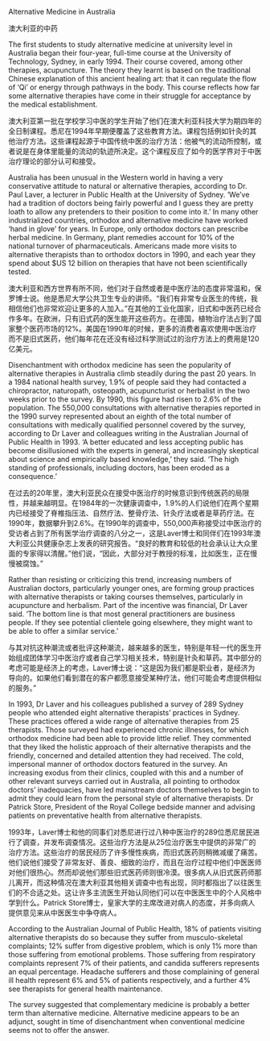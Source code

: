 Alternative Medicine in Australia

澳大利亚的中药

The first students to study alternative medicine at university level in Australia began their four-year, full-time course at the University of Technology, Sydney, in early 1994. Their course covered, among other therapies, acupuncture. The theory they learnt is based on the traditional Chinese explanation of this ancient healing art: that it can regulate the flow of ‘Qi’ or energy through pathways in the body. This course reflects how far some alternative therapies have come in their struggle for acceptance by the medical establishment.

澳大利亚第一批在学校学习中医的学生开始了他们在澳大利亚科技大学为期四年的全日制课程。悉尼在1994年早期便覆盖了这些教育方法。课程包括例如针灸的其他治疗方法。这些课程起源于中国传统中医的治疗方法：他被气的流动所控制，或者说是在身体里能量的流动的轨迹所决定。这个课程反应了如今的医学界对于中医治疗理论的部分认可和接受。

Australia has been unusual in the Western world in having a very conservative attitude to natural or alternative therapies, according to Dr. Paul Laver, a lecturer in Public Health at the University of Sydney. ‘We’ve had a tradition of doctors being fairly powerful and I guess they are pretty loath to allow any pretenders to their position to come into it.’ In many other industrialized countries, orthodox and alternative medicine have worked ‘hand in glove’ for years. In Europe, only orthodox doctors can prescribe herbal medicine. In Germany, plant remedies account for 10% of the national turnover of pharmaceuticals. Americans made more visits to alternative therapists than to orthodox doctors in 1990, and each year they spend about $US 12 billion on therapies that have not been scientifically tested.

澳大利亚和西方世界有所不同，他们对于自然或者是中医疗法的态度非常温和，保罗博士说。他是悉尼大学公共卫生专业的讲师。“我们有非常专业医生的传统，我相信他们也非常欢迎让更多的人加入。”在其他的工业化国家，旧式和中医药已经合作多年。在欧洲，只有旧式药的医生能开这些药方。在德国，植物治疗法占到了国家整个医药市场的12%。美国在1990年的时候，更多的消费者喜欢使用中医治疗而不是旧式医药，他们每年花在还没有经过科学测试过的治疗方法上的费用是120亿美元。

Disenchantment with orthodox medicine has seen the popularity of alternative therapies in Australia climb steadily during the past 20 years. In a 1984 national health survey, 1.9% of people said they had contacted a chiropractor, naturopath, osteopath, acupuncturist or herbalist in the two weeks prior to the survey. By 1990, this figure had risen to 2.6% of the population. The 550,000 consultations with alternative therapies reported in the 1990 survey represented about an eighth of the total number of consultations with medically qualified personnel covered by the survey, according to Dr Laver and colleagues writing in the Australian Journal of Public Health in 1993. ‘A better educated and less accepting public has become disillusioned with the experts in general, and increasingly skeptical about science and empirically based knowledge,’ they said. ‘The high standing of professionals, including doctors, has been eroded as a consequence.’

在过去的20年里，澳大利亚民众在接受中医治疗的时候意识到传统医药的局限性，并越来越明显。在1984年的一次健康调查中，1.9%的人们说他们在两个星期内已经接受了脊椎指压法、自然疗法、整骨疗法、针灸疗法或者是草药疗法。在1990年，数据攀升到2.6%。在1990年的调查中，550,000声称接受过中医治疗的受访者占到了所有医学治疗调查的八分之一，这是Laver博士和同伴们在1993年澳大利亚公共健康杂志上发表的研究报告。“良好的教育和较低的社会承认让大众里面的专家得以清醒。”他们说，“因此，大部分对于教授的标准，比如医生，正在慢慢被腐蚀。”

Rather than resisting or criticizing this trend, increasing numbers of Australian doctors, particularly younger ones, are forming group practices with alternative therapists or taking courses themselves, particularly in acupuncture and herbalism. Part of the incentive was financial, Dr Laver said. ‘The bottom line is that most general practitioners are business people. If they see potential clientele going elsewhere, they might want to be able to offer a similar service.’

与其对抗这种潮流或者批评这种潮流，越来越多的医生，特别是年轻一代的医生开始组成团体学习中医治疗或者自己学习相关技术，特别是针灸和草药。其中部分的考虑可能是经济上的考虑，Laver博士说：“这是因为我们都是职业者，是经济为导向的。如果他们看到潜在的客户都愿意接受某种疗法，他们可能会考虑提供相似的服务。”

In 1993, Dr Laver and his colleagues published a survey of 289 Sydney people who attended eight alternative therapists’ practices in Sydney. These practices offered a wide range of alternative therapies from 25 therapists. Those surveyed had experienced chronic illnesses, for which orthodox medicine had been able to provide little relief. They commented that they liked the holistic approach of their alternative therapists and the friendly, concerned and detailed attention they had received. The cold, impersonal manner of orthodox doctors featured in the survey. An increasing exodus from their clinics, coupled with this and a number of other relevant surveys carried out in Australia, all pointing to orthodox doctors’ inadequacies, have led mainstream doctors themselves to begin to admit they could learn from the personal style of alternative therapists. Dr Patrick Store, President of the Royal College bedside manner and advising patients on preventative health from alternative therapists.

1993年，Laver博士和他的同事们对悉尼进行过八种中医治疗的289位悉尼居民进行了调查，并发布调查情况。这些治疗方法是从25位治疗医生中提供的非常广的治疗方法。这些治疗的居民经历了许多慢性疾病，而旧式医药则稍微减缓了痛苦。他们说他们接受了非常友好、善良、细致的治疗，而且在治疗过程中他们中医医师对他们很热心。然而却说他们那些旧式医药师则很冷漠。很多病人从旧式医药师那儿离开，而这种情况在澳大利亚其他相关调查中也有出现，同时都指出了以往医生们的不合适之处。这让许多主流医生开始认同他们可以在中医医生中的个人风格中学到什么。Patrick Store博士，皇家大学的主席改进对病人的态度，并多向病人提供意见来从中医医生中争夺病人。

According to the Australian Journal of Public Health, 18% of patients visiting alternative therapists do so because they suffer from musculo-skeletal complaints; 12% suffer from digestive problem, which is only 1% more than those suffering from emotional problems. Those suffering from respiratory complaints represent 7% of their patients, and candida sufferers represents an equal percentage. Headache sufferers and those complaining of general ill health represent 6% and 5% of patients respectively, and a further 4% see therapists for general health maintenance.

The survey suggested that complementary medicine is probably a better term than alternative medicine. Alternative medicine appears to be an adjunct, sought in time of disenchantment when conventional medicine seems not to offer the answer.
